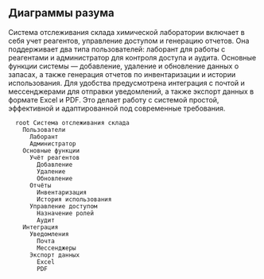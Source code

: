 ## Диаграммы разума 

Система отслеживания склада химической лаборатории включает в себя учет реагентов, управление доступом и генерацию отчетов. Она поддерживает два типа пользователей: лаборант для работы с реагентами и администратор для контроля доступа и аудита. Основные функции системы — добавление, удаление и обновление данных о запасах, а также генерация отчетов по инвентаризации и истории использования. Для удобства предусмотрена интеграция с почтой и мессенджерами для отправки уведомлений, а также экспорт данных в формате Excel и PDF. Это делает работу с системой простой, эффективной и адаптированной под современные требования.
```mindmap 
  root Система отслеживания склада
    Пользователи
      Лаборант
      Администратор
    Основные функции
      Учёт реагентов
        Добавление
        Удаление
        Обновление
      Отчёты
        Инвентаризация
        История использования
      Управление доступом
        Назначение ролей
        Аудит
    Интеграция
      Уведомления
        Почта
        Мессенджеры
      Экспорт данных
        Excel
        PDF
